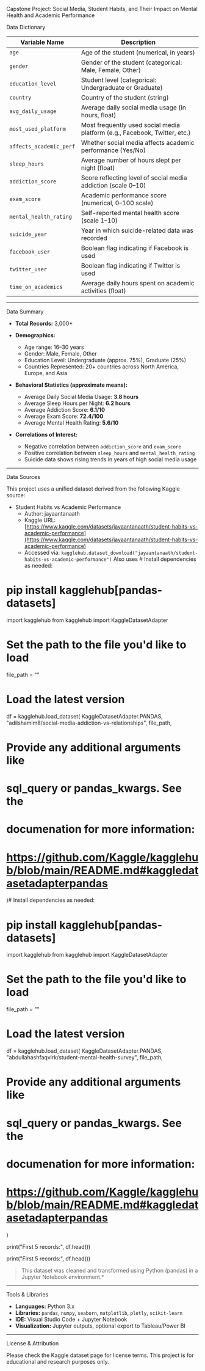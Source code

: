 
Capstone Project: Social Media, Student Habits, and Their Impact on Mental Health and Academic Performance

 Data Dictionary

| Variable Name              | Description                                                                 |
|---------------------------|-----------------------------------------------------------------------------|
| `age`                     | Age of the student (numerical, in years)                                   |
| `gender`                  | Gender of the student (categorical: Male, Female, Other)                    |
| `education_level`         | Student level (categorical: Undergraduate or Graduate)                      |
| `country`                 | Country of the student (string)                                             |
| `avg_daily_usage`         | Average daily social media usage (in hours, float)                          |
| `most_used_platform`      | Most frequently used social media platform (e.g., Facebook, Twitter, etc.)  |
| `affects_academic_perf`   | Whether social media affects academic performance (Yes/No)                  |
| `sleep_hours`             | Average number of hours slept per night (float)                             |
| `addiction_score`         | Score reflecting level of social media addiction (scale 0–10)               |
| `exam_score`              | Academic performance score (numerical, 0–100 scale)                         |
| `mental_health_rating`    | Self-reported mental health score (scale 1–10)                              |
| `suicide_year`            | Year in which suicide-related data was recorded                             |
| `facebook_user`           | Boolean flag indicating if Facebook is used                                 |
| `twitter_user`            | Boolean flag indicating if Twitter is used                                  |
| `time_on_academics`       | Average daily hours spent on academic activities (float)                    |

---

 Data Summary

- **Total Records:** 3,000+
- **Demographics:**
  - Age range: 16–30 years
  - Gender: Male, Female, Other
  - Education Level: Undergraduate (approx. 75%), Graduate (25%)
  - Countries Represented: 20+ countries across North America, Europe, and Asia

- **Behavioral Statistics (approximate means):**
  - Average Daily Social Media Usage: **3.8 hours**
  - Average Sleep Hours per Night: **6.2 hours**
  - Average Addiction Score: **6.1/10**
  - Average Exam Score: **72.4/100**
  - Average Mental Health Rating: **5.6/10**

- **Correlations of Interest:**
  - Negative correlation between `addiction_score` and `exam_score`
  - Positive correlation between `sleep_hours` and `mental_health_rating`
  - Suicide data shows rising trends in years of high social media usage

---

 Data Sources

This project uses a unified dataset derived from the following Kaggle source:

- Student Habits vs Academic Performance
  - Author: jayaantanaath  
  - Kaggle URL: [https://www.kaggle.com/datasets/jayaantanaath/student-habits-vs-academic-performance](https://www.kaggle.com/datasets/jayaantanaath/student-habits-vs-academic-performance)  
  - Accessed via: `kagglehub.dataset_download("jayaantanaath/student-habits-vs-academic-performance")`
   Also uses # Install dependencies as needed:
# pip install kagglehub[pandas-datasets]
import kagglehub
from kagglehub import KaggleDatasetAdapter

# Set the path to the file you'd like to load
file_path = ""

# Load the latest version
df = kagglehub.load_dataset(
  KaggleDatasetAdapter.PANDAS,
  "adilshamim8/social-media-addiction-vs-relationships",
  file_path,
  # Provide any additional arguments like 
  # sql_query or pandas_kwargs. See the 
  # documenation for more information:
  # https://github.com/Kaggle/kagglehub/blob/main/README.md#kaggledatasetadapterpandas
)# Install dependencies as needed:
# pip install kagglehub[pandas-datasets]
import kagglehub
from kagglehub import KaggleDatasetAdapter

# Set the path to the file you'd like to load
file_path = ""

# Load the latest version
df = kagglehub.load_dataset(
  KaggleDatasetAdapter.PANDAS,
  "abdullahashfaqvirk/student-mental-health-survey",
  file_path,
  # Provide any additional arguments like 
  # sql_query or pandas_kwargs. See the 
  # documenation for more information:
  # https://github.com/Kaggle/kagglehub/blob/main/README.md#kaggledatasetadapterpandas
)

print("First 5 records:", df.head())

print("First 5 records:", df.head())

> This dataset was cleaned and transformed using Python (pandas) in a Jupyter Notebook environment.*

---
 Tools & Libraries

- **Languages:** Python 3.x
- **Libraries:** `pandas`, `numpy`, `seaborn`, `matplotlib`, `plotly`, `scikit-learn`
- **IDE:** Visual Studio Code + Jupyter Notebook
- **Visualization:** Jupyter outputs, optional export to Tableau/Power BI

---

License & Attribution

Please check the Kaggle dataset page for license terms. This project is for educational and research purposes only.
